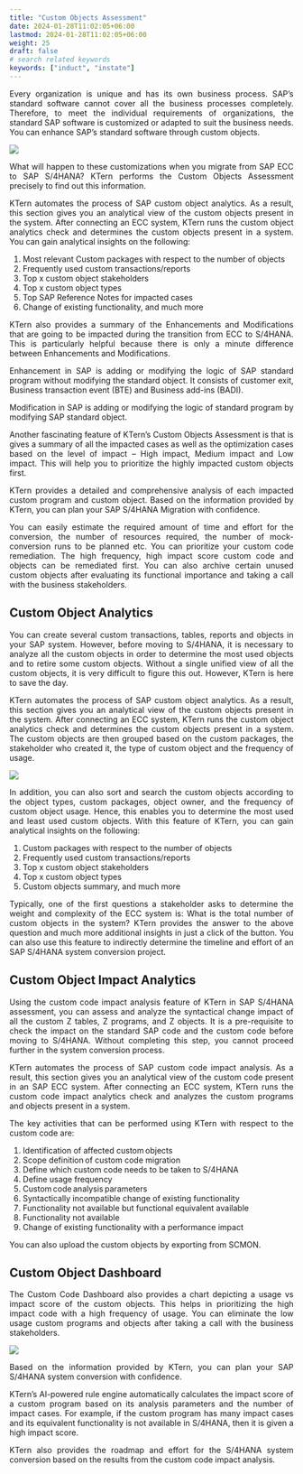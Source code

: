 ```yaml
---
title: "Custom Objects Assessment"
date: 2024-01-28T11:02:05+06:00
lastmod: 2024-01-28T11:02:05+06:00
weight: 25
draft: false
# search related keywords
keywords: ["induct", "instate"]
---
```

<div style='text-align: justify;'>

Every organization is unique and has its own business process. SAP’s standard software cannot cover all the business processes completely. Therefore, to meet the individual requirements of organizations, the standard SAP software is customized or adapted to suit the business needs. You can enhance SAP’s standard software through custom objects.

![](https://storage.googleapis.com/ktern-public-files/product-documentation/Digital%20Maps/66_custom_objects_assessment_digital_maps.png)

What will happen to these customizations when you migrate from SAP ECC to SAP S/4HANA? KTern performs the Custom Objects Assessment precisely to find out this information.

KTern automates the process of SAP custom object analytics. As a result, this section gives you an analytical view of the custom objects present in the system. After connecting an ECC system, KTern runs the custom object analytics check and determines the custom objects present in a system. You can gain analytical insights on the following:

1. Most relevant Custom packages with respect to the number of objects
2. Frequently used custom transactions/reports
3. Top x custom object stakeholders
4. Top x custom object types
5. Top SAP Reference Notes for impacted cases
6. Change of existing functionality, and much more

KTern also provides a summary of the Enhancements and Modifications that are going to be impacted during the transition from ECC to S/4HANA. This is particularly helpful because there is only a minute difference between Enhancements and Modifications.

Enhancement in SAP is adding or modifying the logic of SAP standard program without modifying the standard object. It consists of customer exit, Business transaction event (BTE) and Business add-ins (BADI).

Modification in SAP is adding or modifying the logic of standard program by modifying SAP standard object.

Another fascinating feature of KTern’s Custom Objects Assessment is that is gives a summary of all the impacted cases as well as the optimization cases based on the level of impact – High impact, Medium impact and Low impact. This will help you to prioritize the highly impacted custom objects first.

KTern provides a detailed and comprehensive analysis of each impacted custom program and custom object. Based on the information provided by KTern, you can plan your SAP S/4HANA Migration with confidence.

You can easily estimate the required amount of time and effort for the conversion, the number of resources required, the number of mock-conversion runs to be planned etc. You can prioritize your custom code remediation. The high frequency, high impact score custom code and objects can be remediated first. You can also archive certain unused custom objects after evaluating its functional importance and taking a call with the business stakeholders.

## Custom Object Analytics

You can create several custom transactions, tables, reports and objects in your SAP system. However, before moving to S/4HANA, it is necessary to analyze all the custom objects in order to determine the most used objects and to retire some custom objects. Without a single unified view of all the custom objects, it is very difficult to figure this out. However, KTern is here to save the day.

KTern automates the process of SAP custom object analytics. As a result, this section gives you an analytical view of the custom objects present in the system. After connecting an ECC system, KTern runs the custom object analytics check and determines the custom objects present in a system. The custom objects are then grouped based on the custom packages, the stakeholder who created it, the type of custom object and the frequency of usage.

![](https://storage.googleapis.com/ktern-docs-files/cc-1.png)

In addition, you can also sort and search the custom objects according to the object types, custom packages, object owner, and the frequency of custom object usage. Hence, this enables you to determine the most used and least used custom objects.
With this feature of KTern, you can gain analytical insights on the following:

1. Custom packages with respect to the number of objects
2. Frequently used custom transactions/reports
3. Top x custom object stakeholders
4. Top x custom object types
5. Custom objects summary, and much more

Typically, one of the first questions a stakeholder asks to determine the weight and complexity of the ECC system is: What is the total number of custom objects in the system? KTern provides the answer to the above question and much more additional insights in just a click of the button. You can also use this feature to indirectly determine the timeline and effort of an SAP S/4HANA system conversion project.

## Custom Object Impact Analytics

Using the custom code impact analysis feature of KTern in SAP S/4HANA assessment, you can assess and analyze the syntactical change impact of all the custom Z tables, Z programs, and Z objects. It is a pre-requisite to check the impact on the standard SAP code and the custom code before moving to S/4HANA. Without completing this step, you cannot proceed further in the system conversion process.

KTern automates the process of SAP custom code impact analysis. As a result, this section gives you an analytical view of the custom code present in an SAP ECC system. After connecting an ECC system, KTern runs the custom code impact analytics check and analyzes the custom programs and objects present in a system.

The key activities that can be performed using KTern with respect to the custom code are:

1. Identification of affected custom objects
2. Scope definition of custom code migration
3. Define which custom code needs to be taken to S/4HANA
4. Define usage frequency
5. Custom code analysis parameters
6. Syntactically incompatible change of existing functionality
7. Functionality not available but functional equivalent available
8. Functionality not available
9. Change of existing functionality with a performance impact

You can also upload the custom objects by exporting from SCMON.

## Custom Object Dashboard

The Custom Code Dashboard also provides a chart depicting a usage vs impact score of the custom objects. This helps in prioritizing the high impact code with a high frequency of usage. You can eliminate the low usage custom programs and objects after taking a call with the business stakeholders.

![](https://storage.googleapis.com/ktern-docs-files/cc-2.png)

Based on the information provided by KTern, you can plan your SAP S/4HANA system conversion with confidence.

KTern’s AI-powered rule engine automatically calculates the impact score of a custom program based on its analysis parameters and the number of impact cases. For example, if the custom program has many impact cases and its equivalent functionality is not available in S/4HANA, then it is given a high impact score.

KTern also provides the roadmap and effort for the S/4HANA system conversion based on the results from the custom code impact analysis.

</div>